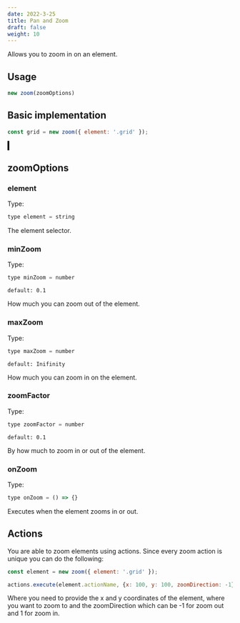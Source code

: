 ```yaml
---
date: 2022-3-25
title: Pan and Zoom
draft: false
weight: 10
---
```


Allows you to zoom in on an element.

## Usage

```javascript
new zoom(zoomOptions)
```

## Basic implementation

```javascript
const grid = new zoom({ element: '.grid' });
```

<object style="border: 2px solid black;" data="../../interaction-manager/Zoom/pan-zoom.html" width="1000" height="600"></object>

## zoomOptions

### element

Type:

```javascript
type element = string
```

The element selector.

### minZoom

Type:

```javascript
type minZoom = number
```

`default: 0.1`

How much you can zoom out of the element.

### maxZoom

Type:

```javascript
type maxZoom = number
```

`default: Inifinity`

How much you can zoom in on the element.

### zoomFactor

Type:

```javascript
type zoomFactor = number
```

`default: 0.1`

By how much to zoom in or out of the element.

### onZoom

Type:

```javascript
type onZoom = () => {}
```

Executes when the element zooms in or out.

## Actions

You are able to zoom elements using actions. Since every zoom action is unique you can do the following:

```javascript
const element = new zoom({ element: '.grid' });

actions.execute(element.actionName, {x: 100, y: 100, zoomDirection: -1});
```

Where you need to provide the x and y coordinates of the element, where you want to zoom to and the zoomDirection which can be -1 for zoom out and 1 for zoom in.
